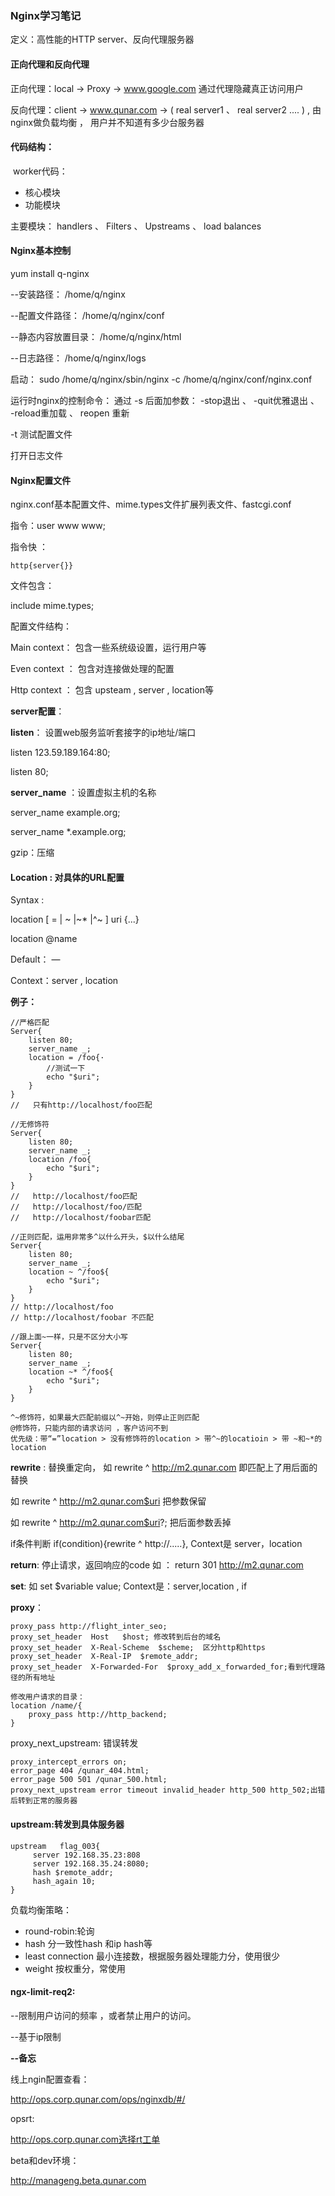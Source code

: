 ###   Nginx学习笔记

定义：高性能的HTTP server、反向代理服务器

#### 正向代理和反向代理

正向代理：local  ->  Proxy  -> www.google.com   通过代理隐藏真正访问用户

反向代理：client  ->   www.qunar.com  ->   ( real server1  、 real  server2 .... ) ,  由nginx做负载均衡 ， 用户并不知道有多少台服务器

#### 代码结构：

​     worker代码：

* 核心模块
* 功能模块

 主要模块：   handlers  、 Filters   、 Upstreams 、 load balances

#### Nginx基本控制

yum install q-nginx

--安装路径： /home/q/nginx

--配置文件路径： /home/q/nginx/conf

--静态内容放置目录： /home/q/nginx/html

--日志路径： /home/q/nginx/logs

启动： sudo /home/q/nginx/sbin/nginx  -c  /home/q/nginx/conf/nginx.conf

运行时nginx的控制命令： 通过 -s  后面加参数：  -stop退出 、 -quit优雅退出 、 -reload重加载  、 reopen 重新

-t 测试配置文件

打开日志文件

#### Nginx配置文件

nginx.conf基本配置文件、mime.types文件扩展列表文件、fastcgi.conf

指令：user www www;

指令快 ：

```
http{server{}}
```

文件包含：

include mime.types;

配置文件结构：

Main  context： 包含一些系统级设置，运行用户等

Even context ： 包含对连接做处理的配置

Http context  ： 包含 upsteam ,  server ,  location等

**server配置**：

**listen**： 设置web服务监听套接字的ip地址/端口

listen  123.59.189.164:80;  

listen  80;

**server_name** ：设置虚拟主机的名称

server_name example.org;

server_name *.example.org;

gzip：压缩

#### Location : 对具体的URL配置 

Syntax : 

location [ = | ~ |~* |^~ ] uri {...}

location  @name

Default： —

Context：server , location

**例子：**

```
//严格匹配
Server{
    listen 80;
    server_name _;
    location = /foo{·
        //测试一下
        echo "$uri";
    }
}
//   只有http://localhost/foo匹配
```

```
//无修饰符
Server{
    listen 80;
    server_name _;
    location /foo{
        echo "$uri";
    }
}
//   http://localhost/foo匹配
//   http://localhost/foo/匹配
//   http://localhost/foobar匹配
```

```
//正则匹配，运用非常多^以什么开头，$以什么结尾
Server{
    listen 80;
    server_name _;
    location ~ ^/foo${
        echo "$uri";
    }
}
// http://localhost/foo
// http://localhost/foobar 不匹配
```

```
//跟上面~一样，只是不区分大小写
Server{
    listen 80;
    server_name _;
    location ~* ^/foo${
        echo "$uri";
    }
}
```

```
^~修饰符，如果最大匹配前缀以^~开始，则停止正则匹配
@修饰符，只能内部的请求访问 ，客户访问不到
优先级：带“=”location > 没有修饰符的location > 带^~的locatioin > 带 ~和~*的location
```

**rewrite** :  替换重定向，  如 rewrite  ^  http://m2.qunar.com  即匹配上了用后面的替换

如 rewrite ^ http://m2.qunar.com$uri  把参数保留

如 rewrite ^ http://m2.qunar.com$uri?; 把后面参数丢掉

if条件判断  if(condition){rewrite ^ http://.....},     Context是 server，location

**return**: 停止请求，返回响应的code 如 ：  return 301  http://m2.qunar.com

**set**:   如 set  $variable  value;  Context是：server,location , if

**proxy**： 

```
proxy_pass http://flight_inter_seo;
proxy_set_header  Host   $host; 修改转到后台的域名
proxy_set_header  X-Real-Scheme  $scheme;  区分http和https
proxy_set_header  X-Real-IP  $remote_addr;
proxy_set_header  X-Forwarded-For  $proxy_add_x_forwarded_for;看到代理路径的所有地址
```

```
修改用户请求的目录：
location /name/{
    proxy_pass http://http_backend;
}
```

proxy_next_upstream: 错误转发

```
proxy_intercept_errors on;
error_page 404 /qunar_404.html;
error_page 500 501 /qunar_500.html;
proxy_next_upstream error timeout invalid_header http_500 http_502;出错后转到正常的服务器
```

#### upstream:转发到具体服务器

```
upstream   flag_003{
     server 192.168.35.23:808
     server 192.168.35.24:8080;
     hash $remote_addr;
     hash_again 10;
}
```

负载均衡策略：

* round-robin:轮询
* hash 分一致性hash 和ip hash等
* least connection 最小连接数，根据服务器处理能力分，使用很少
* weight 按权重分，常使用

#### ngx-limit-req2:

--限制用户访问的频率 ，或者禁止用户的访问。

--基于ip限制

**--备忘**

线上ngin配置查看：

http://ops.corp.qunar.com/ops/nginxdb/#/

opsrt:

http://ops.corp.qunar.com选择rt工单

beta和dev环境：

http://manageng.beta.qunar.com